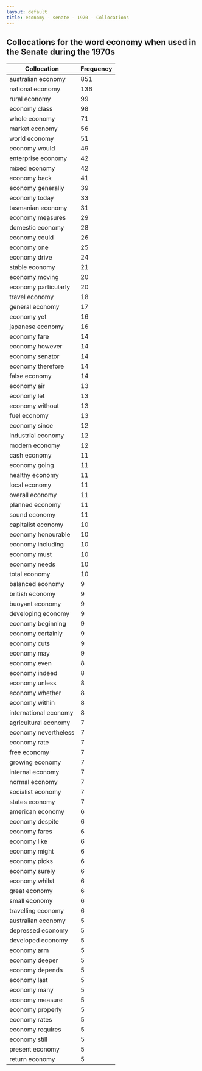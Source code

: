 ```yaml
---
layout: default
title: economy - senate - 1970 - Collocations
---
```

## Collocations for the word **economy** when used in the Senate during the 1970s

| Collocation | Frequency |
|--------------|----------------|
|australian economy|851|
|national economy|136|
|rural economy|99|
|economy class|98|
|whole economy|71|
|market economy|56|
|world economy|51|
|economy would|49|
|enterprise economy|42|
|mixed economy|42|
|economy back|41|
|economy generally|39|
|economy today|33|
|tasmanian economy|31|
|economy measures|29|
|domestic economy|28|
|economy could|26|
|economy one|25|
|economy drive|24|
|stable economy|21|
|economy moving|20|
|economy particularly|20|
|travel economy|18|
|general economy|17|
|economy yet|16|
|japanese economy|16|
|economy fare|14|
|economy however|14|
|economy senator|14|
|economy therefore|14|
|false economy|14|
|economy air|13|
|economy let|13|
|economy without|13|
|fuel economy|13|
|economy since|12|
|industrial economy|12|
|modern economy|12|
|cash economy|11|
|economy going|11|
|healthy economy|11|
|local economy|11|
|overall economy|11|
|planned economy|11|
|sound economy|11|
|capitalist economy|10|
|economy honourable|10|
|economy including|10|
|economy must|10|
|economy needs|10|
|total economy|10|
|balanced economy|9|
|british economy|9|
|buoyant economy|9|
|developing economy|9|
|economy beginning|9|
|economy certainly|9|
|economy cuts|9|
|economy may|9|
|economy even|8|
|economy indeed|8|
|economy unless|8|
|economy whether|8|
|economy within|8|
|international economy|8|
|agricultural economy|7|
|economy nevertheless|7|
|economy rate|7|
|free economy|7|
|growing economy|7|
|internal economy|7|
|normal economy|7|
|socialist economy|7|
|states economy|7|
|american economy|6|
|economy despite|6|
|economy fares|6|
|economy like|6|
|economy might|6|
|economy picks|6|
|economy surely|6|
|economy whilst|6|
|great economy|6|
|small economy|6|
|travelling economy|6|
|austraiian economy|5|
|depressed economy|5|
|developed economy|5|
|economy arm|5|
|economy deeper|5|
|economy depends|5|
|economy last|5|
|economy many|5|
|economy measure|5|
|economy properly|5|
|economy rates|5|
|economy requires|5|
|economy still|5|
|present economy|5|
|return economy|5|
